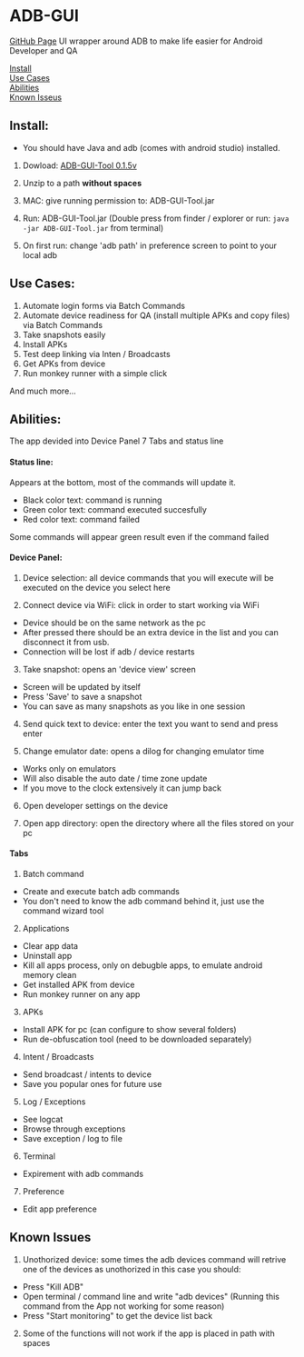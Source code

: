 # ADB-GUI 
[GitHub Page](https://yapplications.github.io/ADB-GUI/)
UI wrapper around ADB to make life easier for Android Developer and QA

[Install](https://github.com/yapplications/ADB-GUI/blob/master/README.md#install) </br>
[Use Cases](https://github.com/yapplications/ADB-GUI/blob/master/README.md#use-cases) </br>
[Abilities](https://github.com/yapplications/ADB-GUI/blob/master/README.md#abilities) </br>
[Known Isseus](https://github.com/yapplications/ADB-GUI/blob/master/README.md#known-issues) </br>

## Install:

* You should have Java and adb (comes with android studio) installed.

1. Dowload: [ADB-GUI-Tool 0.1.5v](https://github.com/yapplications/ADB-GUI/releases/download/0.1.5v/ADB-GUI-Tool.zip)

2. Unzip to a path **without spaces**  

3. MAC: give running permission to: ADB-GUI-Tool.jar

4. Run: ADB-GUI-Tool.jar (Double press from finder / explorer or run: `java -jar ADB-GUI-Tool.jar` from terminal)

5. On first run: change 'adb path' in preference screen to point to your local adb

## Use Cases:

1. Automate login forms via Batch Commands
2. Automate device readiness for QA (install multiple APKs and copy files) via Batch Commands
3. Take snapshots easily
4. Install APKs
5. Test deep linking via Inten / Broadcasts
6. Get APKs from device
7. Run monkey runner with a simple click

And much more...

## Abilities:

The app devided into Device Panel 7 Tabs and status line

#### Status line:

Appears at the bottom, most of the commands will update it.

  * Black color text: command is running
  * Green color text: command executed succesfully
  * Red   color text: command failed

Some commands will appear green result even if the command failed

#### Device Panel:

1. Device selection: all device commands that you will execute will be executed on the device you select here

2. Connect device via WiFi: click in order to start working via WiFi
  * Device should be on the same network as the pc
  * After pressed there should be an extra device in the list and you can disconnect it from usb.
  * Connection will be lost if adb / device restarts

3. Take snapshot: opens an 'device view' screen
  * Screen will be updated by itself
  * Press 'Save' to save a snapshot
  * You can save as many snapshots as you like in one session

4. Send quick text to device: enter the text you want to send and press enter

5. Change emulator date: opens a dilog for changing emulator time
  * Works only on emulators
  * Will also disable the auto date / time zone update
  * If you move to the clock extensively it can jump back

6. Open developer settings on the device

7. Open app directory: open the directory where all the files stored on your pc

#### Tabs

1. Batch command
  * Create and execute batch adb commands
  * You don't need to know the adb command behind it, just use the command wizard tool

2. Applications
  * Clear app data
  * Uninstall app
  * Kill all apps process, only on debugble apps, to emulate android memory clean
  * Get installed APK from device
  * Run monkey runner on any app

3. APKs
 * Install APK for pc (can configure to show several folders)
 * Run de-obfuscation tool (need to be downloaded separately)

4. Intent / Broadcasts
 * Send broadcast / intents to device
 * Save you popular ones for future use

5. Log / Exceptions
 * See logcat
 * Browse through exceptions
 * Save exception / log to file

6. Terminal
  * Expirement with adb commands

7. Preference
  * Edit app preference
  
## Known Issues

1. Unothorized device: some times the adb devices command will retrive one of the devices as unothorized in this case you should:
  * Press "Kill ADB"
  * Open terminal / command line and write "adb devices" (Running this command from the App not working for some reason)
  * Press "Start monitoring" to get the device list back

2. Some of the functions will not work if the app is placed in path with spaces

